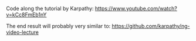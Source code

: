 Code along the tutorial by Karpathy:
https://www.youtube.com/watch?v=kCc8FmEb1nY

The end result will probably very similar to:
https://github.com/karpathy/ng-video-lecture